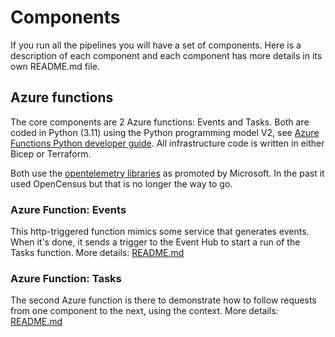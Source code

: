 # Components
If you run all the pipelines you will have a set of components. Here is a description of each component and each component has more details in its own README.md file.

## Azure functions
The core components are 2 Azure functions: Events and Tasks. Both are coded in Python (3.11) using the Python programming model V2, see [Azure Functions Python developer guide](https://learn.microsoft.com/en-us/azure/azure-functions/functions-reference-python?tabs=asgi%2Capplication-level&pivots=python-mode-decorators). All infrastructure code is written in either Bicep or Terraform.

Both use the [opentelemetry libraries](https://learn.microsoft.com/en-us/azure/azure-monitor/app/opentelemetry-enable?tabs=python) as promoted by Microsoft.
In the past it used OpenCensus but that is no longer the way to go.

### Azure Function: Events
This http-triggered function mimics some service that generates events. When it's done, it sends a trigger to the Event Hub to start a run of the Tasks function.
More details: [README.md](azureFunctions/EventsFunction/README.md)

### Azure Function: Tasks
The second Azure function is there to demonstrate how to follow requests from one component to the next, using the context.
More details: [README.md](azureFunctions/TasksFunction/README.md)

